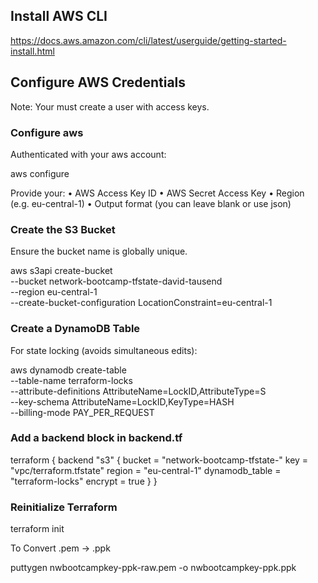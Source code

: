 ## Install AWS CLI

https://docs.aws.amazon.com/cli/latest/userguide/getting-started-install.html

## Configure AWS Credentials

Note: Your must create a user with access keys.

### Configure aws

Authenticated with your aws account:

aws configure

Provide your:
	•	AWS Access Key ID
	•	AWS Secret Access Key
	•	Region (e.g. eu-central-1)
	•	Output format (you can leave blank or use json)

### Create the S3 Bucket

Ensure the bucket name is globally unique.

aws s3api create-bucket \
  --bucket network-bootcamp-tfstate-david-tausend \
  --region eu-central-1 \
  --create-bucket-configuration LocationConstraint=eu-central-1

### Create a DynamoDB Table

For state locking (avoids simultaneous edits):

aws dynamodb create-table \
  --table-name terraform-locks \
  --attribute-definitions AttributeName=LockID,AttributeType=S \
  --key-schema AttributeName=LockID,KeyType=HASH \
  --billing-mode PAY_PER_REQUEST
   

### Add a backend block in backend.tf

terraform {
  backend "s3" {
    bucket         = "network-bootcamp-tfstate-<your-unique-suffix>"
    key            = "vpc/terraform.tfstate"
    region         = "eu-central-1"
    dynamodb_table = "terraform-locks"
    encrypt        = true
  }
}

### Reinitialize Terraform

terraform init


To Convert .pem → .ppk

puttygen nwbootcampkey-ppk-raw.pem -o nwbootcampkey-ppk.ppk